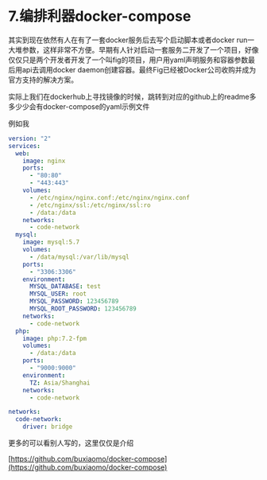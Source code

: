 # 7.编排利器docker-compose

其实到现在依然有人在有了一套docker服务后去写个启动脚本或者docker run一大堆参数，这样非常不方便。早期有人针对启动一套服务二开发了一个项目，好像仅仅只是两个开发者开发了一个叫fig的项目，用户用yaml声明服务和容器参数最后用api去调用docker daemon创建容器。最终Fig已经被Docker公司收购并成为官方支持的解决方案。

实际上我们在dockerhub上寻找镜像的时候，跳转到对应的github上的readme多多少少会有docker-compose的yaml示例文件

例如我

```yaml
version: "2"
services:
  web:
    image: nginx
    ports:
      - "80:80"
      - "443:443"
    volumes:
      - /etc/nginx/nginx.conf:/etc/nginx/nginx.conf
      - /etc/nginx/ssl:/etc/nginx/ssl:ro
      - /data:/data
    networks:
      - code-network
  mysql:
    image: mysql:5.7
    volumes:
      - /data/mysql:/var/lib/mysql
    ports:
      - "3306:3306"
    environment:
      MYSQL_DATABASE: test
      MYSQL_USER: root
      MYSQL_PASSWORD: 123456789
      MYSQL_ROOT_PASSWORD: 123456789
    networks:
      - code-network
  php:
    image: php:7.2-fpm
    volumes:
      - /data:/data
    ports:
      - "9000:9000"
    environment:
      TZ: Asia/Shanghai
    networks:
      - code-network

networks:
  code-network:
    driver: bridge
```

更多的可以看别人写的，这里仅仅是介绍

[https://github.com/buxiaomo/docker-compose](https://github.com/buxiaomo/docker-compose)

